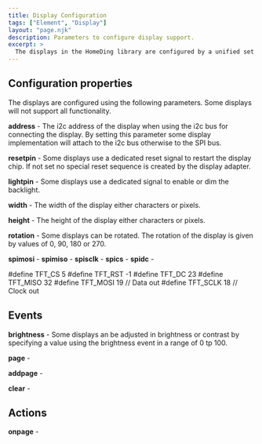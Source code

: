 ```yaml
---
title: Display Configuration
tags: ["Element", "Display"]
layout: "page.njk"
description: Parameters to configure display support.
excerpt: >
  The displays in the HomeDing library are configured by a unified set of parameters.
---
```


## Configuration properties

The displays are configured using the following parameters. Some displays will not support all functionality.

**address** - The i2c address of the display when using the i2c bus for connecting the display.
By setting this parameter some display implementation will attach to the i2c bus otherwise to the SPI bus.

**resetpin** - Some displays use a dedicated reset signal to restart the display chip. If not set no special reset sequence is created by the display adapter.

**lightpin** - Some displays use a dedicated signal to enable or dim the backlight.

**width** - The width of the display either characters or pixels.

**height** - The height of the display either characters or pixels.

**rotation** - Some displays can be rotated. The rotation of the display is given by values of 0, 90, 180 or 270.

**spimosi** -
**spimiso** -
**spisclk** -
**spics** -
**spidc** -

#define TFT_CS 5
#define TFT_RST -1
#define TFT_DC 23
#define TFT_MISO 32
#define TFT_MOSI 19 // Data out
#define TFT_SCLK 18 // Clock out


## Events

**brightness** - Some displays an be adjusted in brightness or contrast by specifying a value using the brightness event in a range of 0 tp 100.

**page** -

**addpage** -

**clear** -


## Actions

**onpage** -

